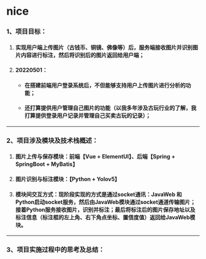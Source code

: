 # nice
### 1、项目目标：
1. #### 实现用户端上传图片（古钱币、铜镜、佛像等）后，服务端接收图片并识别图片内容进行标注，然后将识别后的图片返回给用户端；

2. #### 20220501：

   - #### 在搭建前端用户登录系统后，不但能够支持用户上传图片进行分析的功能；

   - #### 还打算提供用户管理自己图片的功能（以我多年涉及古玩行业的了解，我打算提供登录用户记录并管理自己买卖古玩的记录）；



------

### 2、项目涉及模块及技术栈概述：
1. #### 图片上传与保存模块：前端【Vue + ElementUI】、后端【Spring + SpringBoot + MyBatis】

2. #### 图片识别与标注模块：【Python + Yolov5】

3. #### 模块间交互方式：现阶段实现的方式是通过socket通讯：JavaWeb 和 Python启动socket服务，然后由JavaWeb模块通过socket通道传输图片；接着Python服务接收图片，识别并标注；最后将标注后的图片保存地址以及标注信息（标注框的左上角、右下角点坐标、置信度值）返回给JavaWeb模块。



------

### 3、项目实施过程中的思考及总结：

